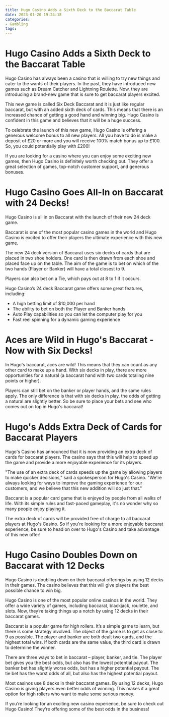 ```yaml
---
title: Hugo Casino Adds a Sixth Deck to the Baccarat Table 
date: 2023-01-20 19:24:18
categories:
- Gambling
tags:
---
```



#  Hugo Casino Adds a Sixth Deck to the Baccarat Table 

Hugo Casino has always been a casino that is willing to try new things and cater to the wants of their players. In the past, they have introduced new games such as Dream Catcher and Lightning Roulette. Now, they are introducing a brand-new game that is sure to get baccarat players excited.

This new game is called Six Deck Baccarat and it is just like regular baccarat, but with an added sixth deck of cards. This means that there is an increased chance of getting a good hand and winning big. Hugo Casino is confident in this game and believes that it will be a huge success.

To celebrate the launch of this new game, Hugo Casino is offering a generous welcome bonus to all new players. All you have to do is make a deposit of £20 or more and you will receive 100% match bonus up to £100. So, you could potentially play with £200!

If you are looking for a casino where you can enjoy some exciting new games, then Hugo Casino is definitely worth checking out. They offer a great selection of games, top-notch customer support, and generous bonuses.

#  Hugo Casino Goes All-In on Baccarat with 24 Decks! 

Hugo Casino is all in on Baccarat with the launch of their new 24 deck game.

Baccarat is one of the most popular casino games in the world and Hugo Casino is excited to offer their players the ultimate experience with this new game.

The new 24 deck version of Baccarat uses six decks of cards that are placed in two shoe holders. One card is then drawn from each shoe and placed face up on the table. The aim of the game is to bet on which of the two hands (Player or Banker) will have a total closest to 9.

Players can also bet on a Tie, which pays out at 8 to 1 if it occurs.

Hugo Casino’s 24 deck Baccarat game offers some great features, including:
- A high betting limit of $10,000 per hand
- The ability to bet on both the Player and Banker hands
- Auto Play capabilities so you can let the computer play for you
- Fast reel spinning for a dynamic gaming experience

#  Aces are Wild in Hugo's Baccarat - Now with Six Decks!

In Hugo's baccarat, aces are wild! This means that they can count as any other card to make up a hand. With six decks in play, there are more opportunities for a natural (a baccarat hand with two cards totaling nine points or higher).

Players can still bet on the banker or player hands, and the same rules apply. The only difference is that with six decks in play, the odds of getting a natural are slightly better. So be sure to place your bets and see who comes out on top in Hugo's baccarat!

#  Hugo's Adds Extra Deck of Cards for Baccarat Players 

Hugo's Casino has announced that it is now providing an extra deck of cards for baccarat players. The casino says that this will help to speed up the game and provide a more enjoyable experience for its players.

"The use of an extra deck of cards speeds up the game by allowing players to make quicker decisions," said a spokesperson for Hugo's Casino. "We're always looking for ways to improve the gaming experience for our customers, and we believe that this new addition will do just that."

Baccarat is a popular card game that is enjoyed by people from all walks of life. With its simple rules and fast-paced gameplay, it's no wonder why so many people enjoy playing it.

The extra deck of cards will be provided free of charge to all baccarat players at Hugo's Casino. So if you're looking for a more enjoyable baccarat experience, be sure to head on over to Hugo's Casino and take advantage of this new offer!

#  Hugo Casino Doubles Down on Baccarat with 12 Decks

Hugo Casino is doubling down on their baccarat offerings by using 12 decks in their games. The casino believes that this will give players the best possible chance to win big.

Hugo Casino is one of the most popular online casinos in the world. They offer a wide variety of games, including baccarat, blackjack, roulette, and slots. Now, they’re taking things up a notch by using 12 decks in their baccarat games.

Baccarat is a popular game for high rollers. It’s a simple game to learn, but there is some strategy involved. The object of the game is to get as close to 9 as possible. The player and banker are both dealt two cards, and the highest total wins. If both cards are the same value, the third card is drawn to determine the winner.

There are three ways to bet in baccarat – player, banker, and tie. The player bet gives you the best odds, but also has the lowest potential payout. The banker bet has slightly worse odds, but has a higher potential payout. The tie bet has the worst odds of all, but also has the highest potential payout.

Most casinos use 8 decks in their baccarat games. By using 12 decks, Hugo Casino is giving players even better odds of winning. This makes it a great option for high rollers who want to make some serious money.

If you’re looking for an exciting new casino experience, be sure to check out Hugo Casino! They’re offering some of the best odds in the business!